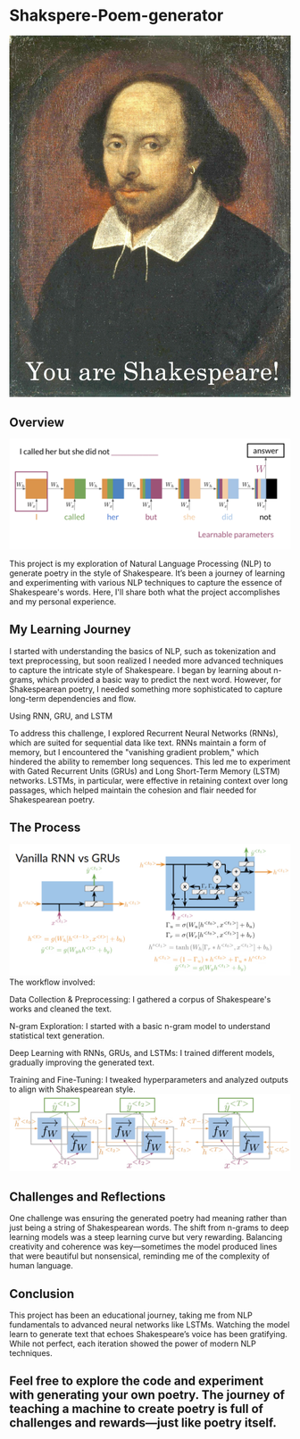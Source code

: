 # Shakspere-Poem-generator
![Fig1](shakespeare.png)

## Overview
![Fig2](2.png)

This project is my exploration of Natural Language Processing (NLP) to generate poetry in the style of Shakespeare. It’s been a journey of learning and experimenting with various NLP techniques to capture the essence of Shakespeare's words. Here, I'll share both what the project accomplishes and my personal experience.

## My Learning Journey

I started with understanding the basics of NLP, such as tokenization and text preprocessing, but soon realized I needed more advanced techniques to capture the intricate style of Shakespeare. I began by learning about n-grams, which provided a basic way to predict the next word. However, for Shakespearean poetry, I needed something more sophisticated to capture long-term dependencies and flow.

Using RNN, GRU, and LSTM

To address this challenge, I explored Recurrent Neural Networks (RNNs), which are suited for sequential data like text. RNNs maintain a form of memory, but I encountered the "vanishing gradient problem," which hindered the ability to remember long sequences. This led me to experiment with Gated Recurrent Units (GRUs) and Long Short-Term Memory (LSTM) networks. LSTMs, in particular, were effective in retaining context over long passages, which helped maintain the cohesion and flair needed for Shakespearean poetry.

## The Process
![Fig3](3.png)
The workflow involved:

Data Collection & Preprocessing: I gathered a corpus of Shakespeare's works and cleaned the text.

N-gram Exploration: I started with a basic n-gram model to understand statistical text generation.

Deep Learning with RNNs, GRUs, and LSTMs: I trained different models, gradually improving the generated text.

Training and Fine-Tuning: I tweaked hyperparameters and analyzed outputs to align with Shakespearean style.
![Fig4](4.png)
## Challenges and Reflections

One challenge was ensuring the generated poetry had meaning rather than just being a string of Shakespearean words. The shift from n-grams to deep learning models was a steep learning curve but very rewarding. Balancing creativity and coherence was key—sometimes the model produced lines that were beautiful but nonsensical, reminding me of the complexity of human language.

## Conclusion

This project has been an educational journey, taking me from NLP fundamentals to advanced neural networks like LSTMs. Watching the model learn to generate text that echoes Shakespeare’s voice has been gratifying. While not perfect, each iteration showed the power of modern NLP techniques.

## Feel free to explore the code and experiment with generating your own poetry. The journey of teaching a machine to create poetry is full of challenges and rewards—just like poetry itself.
